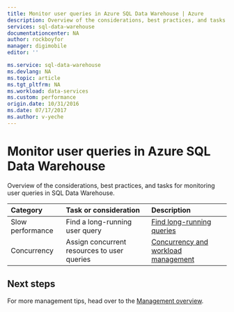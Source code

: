 ```yaml
---
title: Monitor user queries in Azure SQL Data Warehouse | Azure
description: Overview of the considerations, best practices, and tasks for monitoring user queries in Azure SQL Data Warehouse
services: sql-data-warehouse
documentationcenter: NA
author: rockboyfor
manager: digimobile
editor: ''

ms.service: sql-data-warehouse
ms.devlang: NA
ms.topic: article
ms.tgt_pltfrm: NA
ms.workload: data-services
ms.custom: performance
origin.date: 10/31/2016
ms.date: 07/17/2017
ms.author: v-yeche
---
```


# Monitor user queries in Azure SQL Data Warehouse
Overview of the considerations, best practices, and tasks for monitoring user queries in SQL Data Warehouse.

| Category | Task or consideration | Description |
|:--- |:--- |:--- |
| Slow performance |Find a long-running user query |[Find long-running queries][Find long-running queries] |
| Concurrency |Assign concurrent resources to user queries |[Concurrency and workload management][Concurrency and workload management] |

## Next steps
For more management tips, head over to the [Management overview][Management overview].

<!--Image references-->

<!--Article references-->
[Find long-running queries]: sql-data-warehouse-manage-monitor.md
[Concurrency and workload management]: resource-classes-for-workload-management.md
[Management overview]: sql-data-warehouse-overview-manage.md

<!--MSDN references-->

<!--Other Web references-->